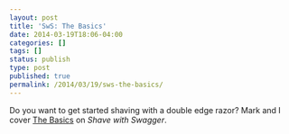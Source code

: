 ```yaml
---
layout: post
title: 'SwS: The Basics'
date: 2014-03-19T18:06-04:00
categories: []
tags: []
status: publish
type: post
published: true
permalink: /2014/03/19/sws-the-basics/
---
```

Do you want to get started shaving with a double edge razor? Mark and I cover [The Basics](http://shavewithswagger.wordpress.com/2014/03/19/the-basics/) on _Shave with Swagger_.
